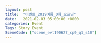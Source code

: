 ```yaml
---
layout: post
title:  "이벤트_2019여름_0화_오프닝"
date:   2021-02-03 05:00:00 +0000
categories: Event
Tags: Story Event
SceneCode: ["scene_evt190627_cp0_q1_s10"]
---
```

